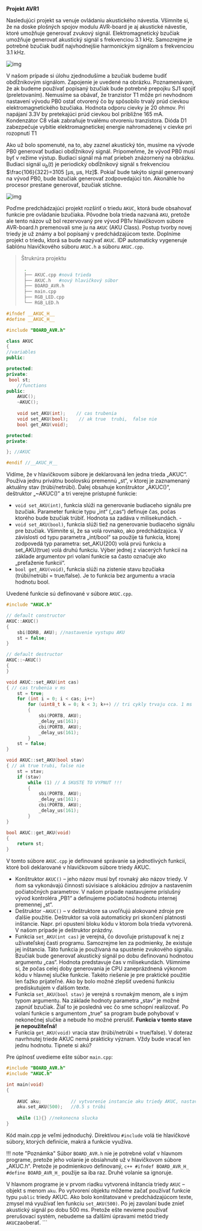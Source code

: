 **Projekt AVR1**

Nasledujúci projekt sa venuje ovládaniu akustického návestia. Všimnite si, že na doske plošných spojov modulu AVR-board je aj akustické návestie, ktoré umožňuje generovať zvukový signál. Elektromagnetický bzučiak umožňuje generovať akustický signál s frekvenciou 3.1 kHz. Samozrejme je potrebné bzučiak budiť najvhodnejšie harmonickým signálom s frekvenciou 3.1 kHz. 

![img](images/sche_pr2.jpg#75size)

V našom prípade si úlohu zjednodušíme a bzučiak budeme budiť obdĺžnikovým signálom. Zapojenie je uvedené na obrázku. Poznamenávam, že ak budeme používať popísaný bzučiak bude potrebné prepojku SJ1 spojiť (preletovaním). Nemusíme sa obávať, že tranzistor T1 môže pri nevhodnom nastavení vývodu PB0 ostať otvorený čo by spôsobilo trvalý prúd cievkou elektromagnetického bzučiaka. Hodnota odporu cievky je 20 ohmov. Pri napájaní 3.3V by pretekajúci prúd cievkou bol približne 165 mA. Kondenzátor C8 však zabraňuje trvalému otvoreniu tranzistora. Dióda D1 zabezpečuje vybitie elektromagnetickej energie nahromadenej v cievke pri rozopnutí T1

Ako už bolo spomenuté, na to, aby zaznel akustický tón, musíme na vývode PB0 generovať budiaci obdĺžnikový signál. Pripomeňme, že vývod PB0 musí byť v režime výstup. Budiaci signál má mať priebeh znázornený na obrázku. Budiaci signál $u_{b}(t)$ je periodický obdĺžnikový signál s frekvenciou $\frac{106}{322}=3105 [μs, μs, Hz]$. Pokiaľ bude takýto signál generovaný na vývod PB0, bude bzučiak generovať zodpovedajúci tón. Akonáhle ho procesor prestane generovať, bzučiak stíchne. 

![img](images/signal.jpg#50size)

Poďme predchádzajúci projekt rozšíriť o triedu `AKUC`, ktorá bude obsahovať funkcie pre ovládanie bzučiaka. Pôvodne bola trieda nazvaná `AKU`, pretože ale tento názov už bol rezervovaný pre vývod PB1v hlavičkovom súbore AVR-board.h premenovali sme ju na `AKUC` (AKU Class). Postup tvorby novej triedy je už známy a bol popísaný v predchádzajúcom texte. Doplníme projekt o triedu, ktorá sa bude nazývať `AKUC`. IDP automaticky vygeneruje šablónu hlavičkového súboru `AKUC.h` a súboru `AKUC.cpp`.

> Štrukrúra projektu
>
> ```bash
>  .
>  ├── AKUC.cpp #nová trieda
>  ├── AKUC.h   #nový hlavičkový súbor	 	
>  ├── BOARD_AVR.h
>  ├── main.cpp
>  ├── RGB_LED.cpp
>  └── RGB_LED.h
> ```

``` c++
#ifndef __AKUC_H__
#define __AKUC_H__

#include "BOARD_AVR.h"

class AKUC
{
//variables
public:

protected:
private:
 bool st;
	//functions
public:
	AKUC();
	~AKUC();
	
	void set_AKU(int);    // cas trubenia
	void set_AKU(bool);    // ak true  trubi,  false nie
	bool get_AKU(void);

protected:
private:

}; //AKUC

#endif //__AKUC_H__
```

Vidíme, že v hlavičkovom súbore je deklarovaná len jedna trieda „AKUC“. Používa jednu privátnu boolovskú premennú „st“, v ktorej je zaznamenaný aktuálny stav (trúbi/netrúbi). Ďalej obsahuje konštruktor „AKUC()“, deštruktor „~AKUC()” a tri verejne prístupné funkcie:

- `void set_AKU(int)`, funkcia slúži na generovanie budiaceho signálu pre bzučiak. Parameter funkcie typu „int“ („cas“) definuje čas, počas ktorého bude bzučiak trúbiť. Hodnota sa zadáva v milisekundách. -
- `void set_AKU(bool)`, funkcia slúži tiež na generovanie budiaceho signálu pre bzučiak. Všimnite si, že sa volá rovnako, ako predchádzajúca. V závislosti od typu parametra „int/bool“ sa použije tá funkcia, ktorej zodpovedá typ parametra: set_AKU(200) volá prvú funkciu a set_AKU(true) volá druhú funkciu. Výber jednej z viacerých funkcií na základe argumentov pri volaní funkcie sa často označuje ako „preťaženie funkcií“. 
- `bool get_AKU(void)`, funkcia slúži na zistenie stavu bzučiaka (trúbi/netrúbi = true/false). Je to funkcia bez argumentu a vracia hodnotu bool.

Uvedené funkcie sú definované v súbore `AKUC.cpp`.

``` c++
#include "AKUC.h"

// default constructor
AKUC::AKUC()
{
	sbi(DDRB, AKU); //nastavenie vystupu AKU
	st = false;
}

// default destructor
AKUC::~AKUC()
{
}

void AKUC::set_AKU(int cas)
{ // cas trubenia v ms
	st = true;
	for (int i = 0; i < cas; i++)
		for (uint8_t k = 0; k < 3; k++) // tri cykly trvaju cca. 1 ms
		{
			sbi(PORTB, AKU);
			_delay_us(161);
			cbi(PORTB, AKU);
			_delay_us(161);
		}
	st = false;
}

void AKUC::set_AKU(bool stav)
{ // ak true trubi, false nie
	st = stav;
	if (stav)
		while (1) // A SKUSTE TO VYPNUT !!!
		{
			sbi(PORTB, AKU);
			_delay_us(161);
			cbi(PORTB, AKU);
			_delay_us(161);
		}
}

bool AKUC::get_AKU(void)
{
	return st;
}
```

V tomto súbore `AKUC.cpp` je definované správanie sa jednotlivých funkcií, ktoré boli deklarované v hlavičkovom súbore triedy AKUC. 

- Konštruktor `AKUC()` – jeho názov musí byť rovnaký ako názov triedy. V ňom sa vykonávajú činnosti súvisiace s alokáciou zdrojov a nastavením počiatočných parametrov. V našom prípade nastavujeme príslušný vývod kontroléra „PB1“ a definujeme počiatočnú hodnotu internej premennej „st“. 
- Deštruktor `~AKUC()` – v deštruktore sa uvoľňujú alokované zdroje pre ďalšie použitie. Deštruktor sa volá automaticky pri skončení platnosti inštancie. Napr. pri opustení bloku kódu v ktorom bola trieda vytvorená. V našom prípade je deštruktor prázdny.
- Funkcia `set_AKU(int cas)` je verejná, čo dovoľuje pristupovať k nej z užívateľskej časti programu. Samozrejme len za podmienky, že existuje jej inštancia. Táto funkcia je používaná na spustenie zvukového signálu. Bzučiak bude generovať akustický signál po dobu definovanú hodnotou argumentu „cas“. Hodnota predstavuje čas v milisekundách. Všimnime si, že počas celej doby generovania je CPU zaneprázdnená výkonom kódu v hlavnej slučke funkcie. Takéto riešenie je pre praktické použitie len ťažko prijateľné. Ako by bolo možné zlepšiť uvedenú funkciu prediskutujem v ďalšom texte.
- Funkcia `set_AKU(bool stav)` je verejná s rovnakým menom, ale s iným typom argumentu. Na základe hodnoty parametra „stav“ je možné zapnúť bzučiak. Žiaľ to je posledná vec čo sme schopní realizovať. Po volaní funkcie s argumentom „true“ sa program bude pohybovať v nekonečnej slučke a nebude ho možné prerušiť. **Funkcia v tomto stave je nepoužiteľná!** 
- Funkcia `get_AKU(void)` vracia stav (trúbi/netrúbi = true/false). V doteraz navrhnutej triede AKUC nemá prakticky význam. Vždy bude vracať len jednu hodnotu. Tipnete si akú?

Pre úplnosť uvedieme ešte súbor `main.cpp`:

``` c++
#include "BOARD_AVR.h"
#include "AKUC.h"

int main(void)
{
	  
	AKUC aku;			// vytvorenie instancie aku triedy AKUC, nastavi sa vyvod
	aku.set_AKU(500);   //0.5 s trúbi
	
	while (1){}	//nekonecna slucka
}
```

Kód main.cpp je veľmi jednoduchý. Direktívou `#include` volá tie hlavičkové súbory, ktorých definície, makrá a funkcie využíva.

!!! note "Poznámka"
	 Súbor `BOARD_AVR.h` nie je potrebné volať v hlavnom programe, pretože jeho volanie je obsiahnuté už v hlavičkovom súbore „AKUC.h“. 
	Pretože je podmienkovo definovaný,
	``` c++
	#ifndef BOARD_AVR_H_
	#define BOARD_AVR_H_
    ```
    použije sa iba raz. Druhé volanie sa ignoruje.
    
V hlavnom programe je v prvom riadku vytvorená inštancia triedy `AKUC` – objekt s menom `aku`. Po vytvorení objektu môžeme začať používať funkcie typu `public` triedy AKUC. Ako bolo konštatované v predchádzajúcom texte, zmysel má využívať len funkciu `set_AKU(500)`. Po jej zavolaní bude znieť akustický signál po dobu 500 ms. Pretože ešte nevieme používať prerušovací systém, nebudeme sa ďalšími úpravami metód triedy `AKUC`zaoberať.
    ```
